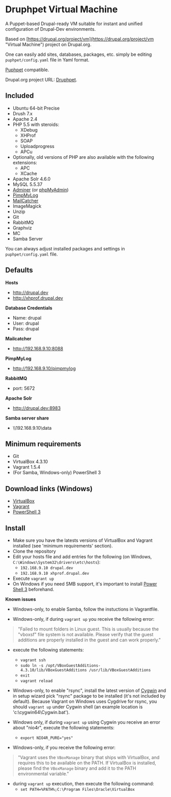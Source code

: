 # Druphpet Virtual Machine #
A Puppet-based Drupal-ready VM suitable for instant and unified configuration of Drupal-Dev environments.

Based on [https://drupal.org/project/vm](https://drupal.org/project/vm "Virtual Machine") project on Drupal.org.

One can easily add sites, databases, packages, etc. simply be editing `puphpet/config.yaml` file in Yaml format.

[Puphpet](https://github.com/puphpet/puphpet "Puphpet") compatible.

Drupal.org project URL: [Druphpet](https://drupal.org/sandbox/k0teg/2247955).

## Included ##
- Ubuntu 64-bit Precise
- Drush 7.x
- Apache 2.4
- PHP 5.5 with steroids:
	- XDebug	
	- XHProf
  - SOAP
  - Uploadprogress
  - APCu
- Optionally, old versions of PHP are also available with the following extensions:
	- APC
	- XCache
- Apache Solr 4.6.0
- MySQL 5.5.37
- [Adminer](http://www.adminer.org/) (or [phpMyAdmin](http://www.phpmyadmin.net/home_page/index.php))
- [PimpMyLog](http://pimpmylog.com/)
- [MailCatcher](http://mailcatcher.me/)
- ImageMagick
- Unzip
- Git
- RabbitMQ
- Graphviz
- MC
- Samba Server

You can always adjust installed packages and settings in `puphpet/config.yaml` file.

## Defaults
**Hosts**

- http://drupal.dev
- http://xhprof.drupal.dev

**Database Credentials**

* Name: drupal
* User: drupal
* Pass: drupal

**Mailcatcher**

- http://192.168.9.10:8088

**PimpMyLog**

- http://192.168.9.10/pimpmylog

**RabbitMQ**

- port: 5672

**Apache Solr**

- http://drupal.dev:8983

**Samba server share**

- \\\192.168.9.10\data

## Minimum requirements ##
* Git
* VirtualBox 4.3.10
* Vagrant 1.5.4
* (For Samba, Windows-only) PowerShell 3

## Download links (Windows) ##
- [VirtualBox](http://download.virtualbox.org/virtualbox/4.3.10/VirtualBox-4.3.10-93012-Win.exe "Download VirtualBox 4.3.10")
- [Vagrant](https://dl.bintray.com/mitchellh/vagrant/vagrant_1.5.4.msi "Download Vagrant 1.5.4")
- [PowerShell 3](http://www.microsoft.com/en-us/download/details.aspx?id=34595 "Download PowerShell 3")

## Install ##

- Make sure you have the latests versions of VirtualBox and Vagrant installed (see 'minimum requirements' section). 
- Clone the repository
- Edit your hosts file and add entries for the following (on Windows, `C:\Windows\System32\drivers\etc\hosts`):
	- `192.168.9.10 drupal.dev`
	- `192.168.9.10 xhprof.drupal.dev`
- Execute `vagrant up`
- On Windows if you need SMB support, it's important to install [Power Shell 3](http://www.microsoft.com/en-us/download/details.aspx?id=34595) beforehand.

**Known issues**

- Windows-only, to enable Samba, follow the instuctions in Vagrantfile. 

- Windows-only, if during `vagrant up` you receive the following error:
> "Failed to mount folders in Linux guest. This is usually because the "vboxsf" file system is not available. Please verify that the guest additions are properly installed in the guest and can work properly." 
- execute the following statements:
	- `vagrant ssh`
	- `sudo ln -s /opt/VBoxGuestAdditions-4.3.10/lib/VBoxGuestAdditions /usr/lib/VBoxGuestAdditions` 
	- `exit`
	- `vagrant reload`

- Windows-only, to enable "rsync", install the latest version of [Cygwin](http://www.cygwin.com) and in setup wizard pick "rsync" package to be installed (it's not included by default). Because Vagrant on Windows uses Cygdrive for rsync, you should `vagrant up` under Cygwin shell (an example location is 'c:\cygwin64\Cygwin.bat'). 

- Windows only, if during `vagrant up` using Cygwin you receive an error about "nio4r", execute the following statements:
	- `export NIO4R_PURE="yes"`

- Windows-only, if you receive the following error: 
> "Vagrant uses the `VBoxManage` binary that ships with VirtualBox, and requires this to be available on the PATH. If VirtualBox is installed, please find the `VBoxManage` binary and add it to the PATH environmental variable." 
- during `vagrant up` execution, then execute the following command: 
	- `set PATH=%PATH%;C:\Program Files\Oracle\VirtualBox`
